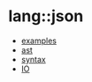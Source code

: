 # lang::json


   * [examples](/docs/Library/lang/json/examples)
   * [ast](/docs/Library/lang/json/ast)
   * [syntax](/docs/Library/lang/json/syntax)
   * [IO](/docs/Library/lang/json/IO.md)